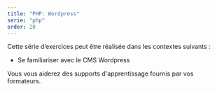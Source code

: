 ```yaml
---
title: "PHP: Wordpress"
serie: "php"
order: 20
---
```


Cette série d’exercices peut être réalisée dans les contextes suivants :

- Se familiariser avec le CMS Wordpress

Vous vous aiderez des supports d'apprentissage fournis par vos formateurs.

